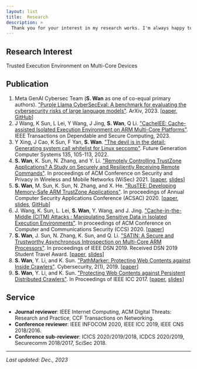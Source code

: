 ```yaml
---
layout: list
title:  Research
description: >
  Thank you for your interest in my research works. I'm always happy to discuss them with you.
---
```


## Research Interest 
Trusted Execution Environment on Multi-Core Devices

## Publication
1. Meta GenAI Cybersec Team (**S. Wan** as one of co-equal primary authors). ["Purple Llama CyberSecEval: A benchmark for evaluating the cybersecurity risks of large language models"][cyberseceval]. ArXiv, 2023. [[paper][cyberseceval-paper], [GitHub][purplellama-github]]
2. J Wang, K Sun, L Lei, Y Wang, J Jing, **S. Wan**, Q Li. ["CacheIEE: Cache-assisted Isolated Execution Environment on ARM Multi-Core Platforms"][cacheiee]. IEEE Transactions on Dependable and Secure Computing, 2023.
3. Y Xing, J Cao, K Sun, F Yan, **S. Wan**. ["The devil is in the detail: Generating system call whitelist for Linux seccomp"][devildetails]. Future Generation Computer Systems 135, 105-113, 2022.
1. **S. Wan**, K. Sun, N. Zhang, and Y. Li. ["Remotely Controlling TrustZone Applications? A Study on Securely and Resiliently Receiving Remote Commands"][tznic]. In proceedings of ACM Conference on Security and Privacy in Wireless and Mobile Networks (WiSec) 2021. [[paper][tznic-paper], [slides][tznic-slides]]
1. **S. Wan**, M. Sun, K. Sun, N. Zhang, and X. He. ["RusTEE: Developing Memory-Safe ARM TrustZone Applications"][rustee]. In proceedings of Annual Computer Security Applications Conference (ACSAC) 2020. [[paper][rustee-paper], [slides][rustee-slides], [GitHub][rustee-github]]
2. J. Wang, K. Sun, L. Lei, **S. Wan**, Y. Wang, and J. Jing. ["Cache-in-the-Middle (CITM) Attacks : Manipulating Sensitive Data in Isolated Execution Environments"][citm]. In proceedings of ACM Conference on Computer and Communications Security (CCS) 2020. [[paper][citm-paper]]
3. **S. Wan**, J. Sun, N. Zhang, K. Sun, and Q. Li. ["SATIN: A Secure and Trustworthy Asynchronous Introspection on Multi-Core ARM Processors"][satin]. In proceedings of IEEE DSN 2019. Received DSN 2019 Student Travel Award. [[paper][satin-paper], [slides][satin-slides]]
4. **S. Wan**, Y. Li, and K. Sun. ["PathMarker: Protecting Web Contents against Inside Crawlers"][pathmarker-journal]. Cybersecurity, 2(1), 2019. [[paper][pathmarker-journal-paper]]
5. **S. Wan**, Y. Li, and K. Sun. ["Protecting Web Contents against Persistent Distributed Crawlers"][pathmarker-conference]. In Proceedings of IEEE ICC 2017. [[paper][pathmarker-conference-paper], [slides][pathmarker-slides]]

[cyberseceval]: https://ai.meta.com/research/publications/purple-llama-cyberseceval-a-benchmark-for-evaluating-the-cybersecurity-risks-of-large-language-models/
[cacheiee]: https://ieeexplore.ieee.org/abstract/document/10058110
[devildetails]: https://www.sciencedirect.com/science/article/abs/pii/S0167739X2200139X
[tznic]: https://dl.acm.org/doi/10.1145/3448300.3468501
[rustee]: https://dl.acm.org/doi/abs/10.1145/3427228.3427262
[citm]: https://dl.acm.org/doi/10.1145/3372297.3417886
[satin]: https://ieeexplore.ieee.org/document/8809538
[pathmarker-journal]: https://cybersecurity.springeropen.com/articles/10.1186/s42400-019-0023-1
[pathmarker-conference]: https://ieeexplore.ieee.org/document/7996685

[cyberseceval-paper]: https://scontent.fagc1-1.fna.fbcdn.net/v/t39.2365-6/10000000_1118625475774351_8659185461585946233_n.pdf?_nc_cat=102&ccb=1-7&_nc_sid=3c67a6&_nc_ohc=W7ns1TgznJMAX9Q5Rvk&_nc_ht=scontent.fagc1-1.fna&oh=00_AfBJ65P7-v6E7xZBftDMeycQQ0U-HcHHwOIhnn2pfhPa3A&oe=6594E587
[tznic-paper]: ./assets/papers/TZNIC-WiSec2021.pdf
[rustee-paper]: ./assets/papers/RusTEE-ACSAC2020.pdf
[citm-paper]: ./assets/papers/CITM-CCS2020.pdf
[satin-paper]: ./assets/papers/SATIN-DSN2019.pdf
[pathmarker-journal-paper]: ./assets/papers/PathMarker-Cybersecurity2019.pdf
[pathmarker-conference-paper]: ./assets/papers/PathMarker-ICC2017.pdf

[purplellama-github]: https://github.com/facebookresearch/PurpleLlama/tree/main/CybersecurityBenchmarks
[rustee-github]: https://github.com/apache/incubator-teaclave-trustzone-sdk
[tznic-slides]: ./assets/slides/TZNIC.pdf
[rustee-slides]: ./assets/slides/RusTEE.pdf
[satin-slides]: ./assets/slides/SATIN.pdf
[pathmarker-slides]: ./assets/slides/PathMarker.pdf

## Service
* **Journal reviewer**: IEEE Internet Computing, ACM Digital Threats: Research and Practice, CCF Transactions on Networking.
* **Conference reviewer**: IEEE INFOCOM 2020, IEEE ICC 2019, IEEE CNS 2018/2016.
* **Conference sub-reviewer**: ICICS 2020/2019/2018, ICDCS 2020/2019, Securecomm 2018/2017, SciSec 2018.

* * *

*Last updated: Dec., 2023*
